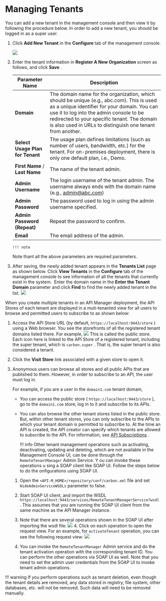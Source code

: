 # Managing Tenants

You can add a new tenant in the management console and then view it by following the procedure below. In order to add a new tenant, you should be logged in as a super user.

1.  Click **Add New Tenant** in the **Configure** tab of the management console.

    ![]({{base_path}}/assets/attachments/103333432/103333433.png)

2.  Enter the tenant information in **Register A New Organization** screen as follows, and click **Save** .

    | Parameter Name                   | Description                                                                                                                                                                                                                                                                                       |
    |----------------------------------|---------------------------------------------------------------------------------------------------------------------------------------------------------------------------------------------------------------------------------------------------------------------------------------------------|
    | **Domain**                       | The domain name for the organization, which should be unique (e.g., abc.com). This is used as a unique identifier for your domain. You can use it to log into the admin console to be redirected to your specific tenant. The domain is also used in URLs to distinguish one tenant from another. |
    | **Select Usage Plan for Tenant** | The usage plan defines limitations (such as number of users, bandwidth, etc.) for the tenant. For on-premises deployment, there is only one default plan, i.e., Demo.                                                                                                                             |
    | **First Name** / **Last Name**   | The name of the tenant admin.                                                                                                                                                                                                                                                                     |
    | **Admin Username**               | The login username of the tenant admin. The username always ends with the domain name (e.g., admin@abc.com)                                                                                                                                                                                       |
    | **Admin Password**               | The password used to log in using the admin username specified.                                                                                                                                                                                                                                   |
    | **Admin Password (Repeat)**      | Repeat the password to confirm.                                                                                                                                                                                                                                                                   |
    | **Email**                        | The email address of the admin.                                                                                                                                                                                                                                                                   |

        !!! note
    Note thant all the above parameters are required parameters.


3.  After saving, the newly added tenant appears in the **Tenants List** page as shown below. Click **View Tenants** in the **Configure** tab of the management console to see information of all the tenants that currently exist in the system.  Enter the domain name in the **Enter the Tenant Domain** parameter and click **Find** to find the newly added tenant in the list.
    ![]({{base_path}}/assets/attachments/103333432/103333438.png)

When you create multiple tenants in an API Manager deployment, the API Stores of each tenant are displayed in a muti-tenanted view for all users to browse and permitted users to subscribe to as shown below:

1.  Access the API Store URL (by default, `https://localhost:9443/store` ) using a Web browser. You see the storefronts of all the registered tenant domains listed there. For example,
    ![]({{base_path}}/assets/attachments/103333432/103333440.png)    This is called the public store. Each icon here is linked to the API Store of a registered tenant, including the super tenant, which is `carbon.super` . That is, the super tenant is also considered a tenant.
2.  Click the **Visit Store** link associated with a given store to open it.
3.  Anonymous users can browse all stores and all public APIs that are published to them. However, in order to subscribe to an API, the user must log in.

    For example, if you are a user in the `domain1.com` tenant domain,

    -   You can access the public store ( `https://localhost:9443/store` ), go to the `domain1.com` store, log in to it and subscribe to its APIs.
    -   You can also browse the other tenant stores listed in the public store. But, within other tenant stores, you can only subscribe to the APIs to which your tenant domain is permitted to subscribe to. At the time an API is created, the API creator can specify which tenants are allowed to subscribe to the API. For information, see [API Subscriptions](https://docs.wso2.com/display/AM260/Create+and+Publish+an+API#CreateandPublishanAPI-Subscriptions) .

        !!! info
    Other tenant management operations such as activating, deactivating, updating and deleting, which are not available in the Management Console UI, can be done through the `RemoteTenantManager` Admin Service. Y ou can invoke these operations u sing a SOAP client like SOAP UI. Follow the steps below to do the onfigurations using SOAP UI.

    1.  Open the `<API-M_HOME>/repository/conf/carbon.xml` file and set `HideAdminServiceWSDLs` parameter to false.
    2.  Start SOAP UI client, and import the WSDL `https://localhost:9443/services/RemoteTenantManagerService?wsdl` . This assumes that you are running the SOAP UI client from the same machine as the API Manager instance.

    3.  Note that there are several operations shown in the SOAP UI after importing the wsdl file:
        ![]({{base_path}}/assets/attachments/103333432/103333434.png)    4.  Click on each operation to open the request view. For an example, for `activateTenant` operation, you can see the following request view:
        ![]({{base_path}}/assets/attachments/103333432/103333435.png)
    5.  You can invoke the `RemoteTenantManager` Admin service and do the tenant activation operation with the corresponding tenant ID. You can perform the other operations via SOAP UI as well. Note that you need to set the admin user credentials from the SOAP UI to invoke tenant admin operations.

!!! warning
If you perform operations such as tenant deletion, even though the tenant details are removed, any data stored in registry, file system, other databases, etc. will not be removed. Such data will need to be removed manually.


